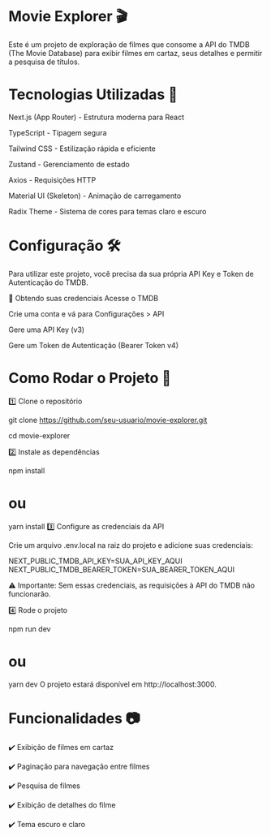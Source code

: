 
# Movie Explorer 🎬 

Este é um projeto de exploração de filmes que consome a API do TMDB (The Movie Database) para exibir filmes em cartaz, seus detalhes e permitir a pesquisa de títulos.

# Tecnologias Utilizadas 🚀

Next.js (App Router) - Estrutura moderna para React

TypeScript - Tipagem segura

Tailwind CSS - Estilização rápida e eficiente

Zustand - Gerenciamento de estado

Axios - Requisições HTTP

Material UI (Skeleton) - Animação de carregamento

Radix Theme - Sistema de cores para temas claro e escuro

# Configuração 🛠
Para utilizar este projeto, você precisa da sua própria API Key e Token de Autenticação do TMDB.

🔑 Obtendo suas credenciais
Acesse o TMDB

Crie uma conta e vá para Configurações > API

Gere uma API Key (v3)

Gere um Token de Autenticação (Bearer Token v4)

# Como Rodar o Projeto 📌

1️⃣ Clone o repositório

git clone https://github.com/seu-usuario/movie-explorer.git

cd movie-explorer

2️⃣ Instale as dependências

npm install
# ou
yarn install
3️⃣ Configure as credenciais da API

Crie um arquivo .env.local na raiz do projeto e adicione suas credenciais:

NEXT_PUBLIC_TMDB_API_KEY=SUA_API_KEY_AQUI
NEXT_PUBLIC_TMDB_BEARER_TOKEN=SUA_BEARER_TOKEN_AQUI

⚠ Importante: Sem essas credenciais, as requisições à API do TMDB não funcionarão.

4️⃣ Rode o projeto

npm run dev
# ou
yarn dev
O projeto estará disponível em http://localhost:3000.

# Funcionalidades 📷
✔️ Exibição de filmes em cartaz

✔️ Paginação para navegação entre filmes

✔️ Pesquisa de filmes

✔️ Exibição de detalhes do filme

✔️ Tema escuro e claro